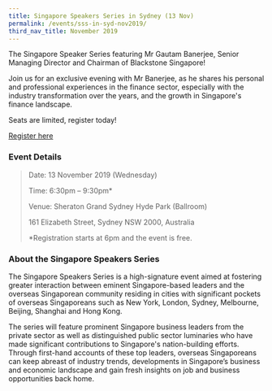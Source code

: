 ```yaml
---
title: Singapore Speakers Series in Sydney (13 Nov)
permalink: /events/sss-in-syd-nov2019/
third_nav_title: November 2019
---
```

The Singapore Speaker Series featuring Mr Gautam Banerjee, Senior Managing Director and Chairman of Blackstone Singapore!

Join us for an exclusive evening with Mr Banerjee, as he shares his personal and professional experiences in the finance sector, especially with the industry transformation over the years, and the growth in Singapore's finance landscape. 

Seats are limited, register today!

[Register here](https://form.gov.sg/#!/5d75ce7d09f2840019c2e9fe)

### Event Details

>Date:   13 November 2019 (Wednesday)
>
>Time:   6:30pm – 9:30pm*
>
>Venue:  Sheraton Grand Sydney Hyde Park (Ballroom) 
>
>161 Elizabeth Street, Sydney NSW 2000, Australia
>
>*Registration starts at 6pm and the event is free.


### About the Singapore Speakers Series

The Singapore Speakers Series is a high-signature event aimed at fostering greater interaction between eminent Singapore-based leaders and the overseas Singaporean community residing in cities with significant pockets of overseas Singaporeans such as New York, London, Sydney, Melbourne, Beijing, Shanghai and Hong Kong.

The series will feature prominent Singapore business leaders from the private sector as well as distinguished public sector luminaries who have made significant contributions to Singapore's nation-building efforts. Through first-hand accounts of these top leaders, overseas Singaporeans can keep abreast of industry trends, developments in Singapore’s business and economic landscape and gain fresh insights on job and business opportunities back home.
